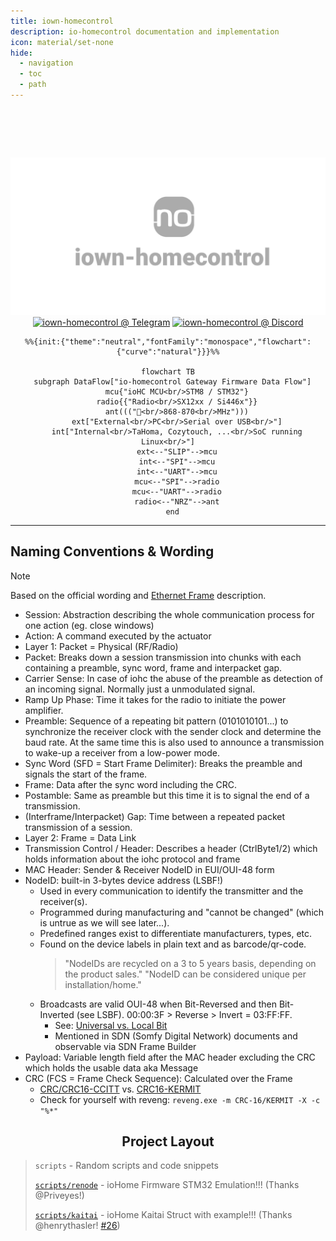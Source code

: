 ```yaml
---
title: iown-homecontrol
description: io-homecontrol documentation and implementation
icon: material/set-none
hide:
  - navigation
  - toc
  - path
---
```


# &nbsp;

<div align="center" width="100%">
<img src="./assets/images/repository-open-graph.png" alt="iown-homecontrol logo"/><br/>
<a href="https://t.me/iownHomecontrol" target="_self"><img src="https://img.shields.io/badge/Telegram-Join-5865F2?style=for-the-badge&logo=telegram" alt="iown-homecontrol @ Telegram"/></a>&nbsp;<a href="https://discord.gg/MPEb7dTNdN" target="_self"><img src="https://img.shields.io/badge/Discord-Join-5865F2?style=for-the-badge&logo=discord" alt="iown-homecontrol @ Discord"/></a>

``` mermaid
%%{init:{"theme":"neutral","fontFamily":"monospace","flowchart":{"curve":"natural"}}}%%

flowchart TB
  subgraph DataFlow["io-homecontrol Gateway Firmware Data Flow"]
    mcu{"ioHC MCU<br/>STM8 / STM32"}
    radio{{"Radio<br/>SX12xx / Si446x"}}
    ant((("📡<br/>868-870<br/>MHz")))
    ext["External<br/>PC<br/>Serial over USB<br/>"]
    int["Internal<br/>TaHoma, Cozytouch, ...<br/>SoC running Linux<br/>"]
    ext<--"SLIP"-->mcu
    int<--"SPI"-->mcu
    int<--"UART"-->mcu
    mcu<--"SPI"-->radio
    mcu<--"UART"-->radio
    radio<--"NRZ"-->ant
  end
```

</div>

<!-- TODO Short introduction on how to use/read this documentation -->
<!-- TODO Clean descriptions of explanations -->

---

## Naming Conventions & Wording

> [!NOTE]
> Based on the official wording and [Ethernet Frame](https://en.wikipedia.org/wiki/Ethernet_frame) description.

- Session: Abstraction describing the whole communication process for one action (eg. close windows)
- Action: A command executed by the actuator
- Layer 1: Packet = Physical (RF/Radio)
- Packet: Breaks down a session transmission into chunks with each containing a preamble, sync word, frame and interpacket gap.
- Carrier Sense: In case of iohc the abuse of the preamble as detection of an incoming signal. Normally just a unmodulated signal.
- Ramp Up Phase: Time it takes for the radio to initiate the power amplifier.
- Preamble: Sequence of a repeating bit pattern (0101010101...) to synchronize the receiver clock with the sender clock and determine the baud rate. At the same time this is also used to announce a transmission to wake-up a receiver from a low-power mode.
- Sync Word (SFD = Start Frame Delimiter): Breaks the preamble and signals the start of the frame.
- Frame: Data after the sync word including the CRC.
- Postamble: Same as preamble but this time it is to signal the end of a transmission.
- (Interframe/Interpacket) Gap: Time between a repeated packet transmission of a session.
- Layer 2: Frame = Data Link
- Transmission Control / Header: Describes a header (CtrlByte1/2) which holds information about the iohc protocol and frame
- MAC Header: Sender & Receiver NodeID in EUI/OUI-48 form
- NodeID: built-in 3-bytes device address (LSBF!)
  - Used in every communication to identify the transmitter and the receiver(s).
  - Programmed during manufacturing and "cannot be changed" (which is untrue as we will see later...).
  - Predefined ranges exist to differentiate manufacturers, types, etc.
  - Found on the device labels in plain text and as barcode/qr-code.
    > "NodeIDs are recycled on a 3 to 5 years basis, depending on the product sales."
    > "NodeID can be considered unique per installation/home."
  - Broadcasts are valid OUI-48 when Bit-Reversed and then Bit-Inverted (see LSBF). 00:00:3F > Reverse > Invert = 03:FF:FF.
    - See: [Universal vs. Local Bit](https://en.wikipedia.org/wiki/MAC_address#Universal_vs._local_(U/L_bit))
    - Mentioned in SDN (Somfy Digital Network) documents and observable via SDN Frame Builder
- Payload: Variable length field after the MAC header excluding the CRC which holds the usable data aka Message
- CRC (FCS = Frame Check Sequence): Calculated over the Frame
  - [CRC/CRC16-CCITT](https://srecord.sourceforge.net/crc16-ccitt.html) vs. [CRC16-KERMIT](https://reveng.sourceforge.io/crc-catalogue/16.htm#crc.cat.crc-16-kermit)
  - Check for yourself with reveng: `reveng.exe -m CRC-16/KERMIT -X -c "%*"`

<div align="center" width="100%"><!-- TODO Documentation/Project Layout Description -->

## Project Layout

</div>

> `scripts` - Random scripts and code snippets
>
> [`scripts/renode`](../scripts/renode/README.md) - ioHome Firmware STM32 Emulation!!! (Thanks @Priveyes!)
>
> [`scripts/kaitai`](../scripts/io-homecontrol.ksy) - ioHome Kaitai Struct with example!!! (Thanks @henrythasler! [#26](https://github.com/Velocet/iown-homecontrol/pull/26))
